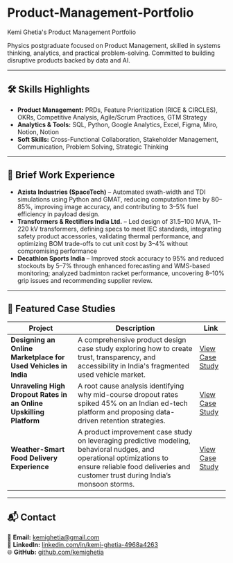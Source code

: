 # Product-Management-Portfolio
Kemi Ghetia's Product Management Portfolio


Physics postgraduate focused on Product Management, skilled in systems thinking, analytics, and practical problem-solving. Committed to building disruptive products backed by data and AI.

---

## 🛠 Skills Highlights
- **Product Management:** PRDs, Feature Prioritization (RICE & CIRCLES), OKRs, Competitive Analysis, Agile/Scrum Practices, GTM Strategy  
- **Analytics & Tools:** SQL, Python, Google Analytics, Excel, Figma, Miro, Notion, Notion  
- **Soft Skills:** Cross-Functional Collaboration, Stakeholder Management, Communication, Problem Solving, Strategic Thinking  

---

## 💼 Brief Work Experience
- **Azista Industries (SpaceTech)** – Automated swath-width and TDI simulations using Python and GMAT, reducing computation time by 80–85%, improving image accuracy, and contributing to 3–5% fuel efficiency in payload design.
- **Transformers & Rectifiers India Ltd.** – Led design of 31.5–100 MVA, 11–220 kV transformers, defining specs to meet IEC standards, integrating safety product accessories, validating thermal performance, and optimizing BOM trade-offs to cut unit cost by 3–4% without compromising performance 
- **Decathlon Sports India** – Improved stock accuracy to 95% and reduced stockouts by 5–7% through enhanced forecasting and WMS-based monitoring; analyzed badminton racket performance, uncovering 8–10% grip issues and recommending supplier review.

---

## 📂 Featured Case Studies

| Project | Description | Link |
|---------|-------------|------|
| **Designing an Online Marketplace for Used Vehicles in India** | A comprehensive product design case study exploring how to create trust, transparency, and accessibility in India's fragmented used vehicle market. | [View Case Study](Case_Studies/Designing-an-Online-Marketplace-for-Used-Vehicles-in-India.pdf) |
| **Unraveling High Dropout Rates in an Online Upskilling Platform** | A root cause analysis identifying why mid-course dropout rates spiked 45% on an Indian ed-tech platform and proposing data-driven retention strategies. | [View Case Study](Case_Studies/Unraveling-High-Dropout-Rates-in-an-Online-Upskilling-Platform.pdf) |
| **Weather-Smart Food Delivery Experience** | A product improvement case study on leveraging predictive modeling, behavioral nudges, and operational optimizations to ensure reliable food deliveries and customer trust during India’s monsoon storms. | [View Case Study](Case_Studies/Weather-Smart-Food-Delivery-Experience.pdf) |

---

## 📬 Contact
📧 **Email:** [kemighetia@gmail.com](mailto:kemighetia@gmail.com)  
🔗 **LinkedIn:** [linkedin.com/in/kemi-ghetia-4968a4263](https://www.linkedin.com/in/kemi-ghetia-4968a4263)  
🌐 **GitHub:** [github.com/kemighetia](https://github.com/kemighetia)
